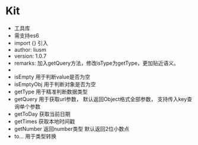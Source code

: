 # Kit

 *    工具库
 *    需支持es6 
 *    import {} 引入
 *    author: liusm
 *    version: 1.0.7
 *    remarks: 加入getQuery方法，修改isType为getType，更加贴近语义。
 *
 *    isEmpty         用于判断value是否为空
 *    isEmptyObj      用于判断对象是否为空
 *    getType         用于精准判断数据类型
 *    getQuery        用于获取url参数， 默认返回Object格式全部参数， 支持传入key查询单个参数
 *    getToDay        获取当前日期
 *    getTimes        获取本地时间戳
 *    getNumber       返回number类型 默认返回2位小数点
 *    to...           用于类型转换
